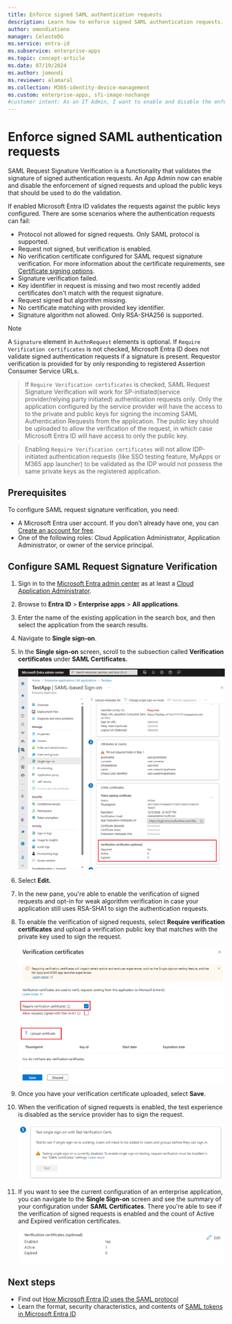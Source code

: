 ```yaml
--- 
title: Enforce signed SAML authentication requests
description: Learn how to enforce signed SAML authentication requests.
author: omondiatieno
manager: CelesteDG
ms.service: entra-id
ms.subservice: enterprise-apps
ms.topic: concept-article
ms.date: 07/19/2024
ms.author: jomondi
ms.reviewer: alamaral
ms.collection: M365-identity-device-management
ms.custom: enterprise-apps, sfi-image-nochange
#customer intent: As an IT Admin, I want to enable and disable the enforcement of signed authentication requests and upload public keys for validation, so that I can ensure the security and integrity of the requests made to Microsoft Entra ID.
--- 
```



# Enforce signed SAML authentication requests  

SAML Request Signature Verification is a functionality that validates the signature of signed authentication requests. An App Admin now can enable and disable the enforcement of signed requests and upload the public keys that should be used to do the validation.  

If enabled Microsoft Entra ID validates the requests against the public keys configured. There are some scenarios where the authentication requests can fail:  

- Protocol not allowed for signed requests. Only SAML protocol is supported.  
- Request not signed, but verification is enabled.  
- No verification certificate configured for SAML request signature verification. For more information about the certificate requirements, see [Certificate signing options](certificate-signing-options.md).
- Signature verification failed.  
- Key identifier in request is missing and two most recently added certificates don't match with the request signature.  
- Request signed but algorithm missing.  
- No certificate matching with provided key identifier.
- Signature algorithm not allowed. Only RSA-SHA256 is supported.

> [!NOTE] 
> A `Signature` element in `AuthnRequest` elements is optional. If `Require Verification certificates` is not checked, Microsoft Entra ID does not validate signed authentication requests if a signature is present. Requestor verification is provided for by only responding to registered Assertion Consumer Service URLs.

>  If `Require Verification certificates` is checked, SAML Request Signature Verification will work for SP-initiated(service provider/relying party initiated) authentication requests only. Only the application configured by the service provider will have the access to to the private and public keys for signing the incoming SAML Authentication Requests from the application. The public key should be uploaded to allow the verification of the request, in which case Microsoft Entra ID will have access to only the public key.

> Enabling `Require Verification certificates` will not allow IDP-initiated authentication requests (like SSO testing feature, MyApps or M365 app launcher) to be validated as the IDP would not possess the same private keys as the registered application.

## Prerequisites

To configure SAML request signature verification, you need:

- A Microsoft Entra user account. If you don't already have one, you can [Create an account for free](https://azure.microsoft.com/free/?WT.mc_id=A261C142F).
- One of the following roles: Cloud Application Administrator, Application Administrator, or owner of the service principal.


## Configure SAML Request Signature Verification

1. Sign in to the [Microsoft Entra admin center](https://entra.microsoft.com) as at least a [Cloud Application Administrator](~/identity/role-based-access-control/permissions-reference.md#cloud-application-administrator). 
1. Browse to **Entra ID** > **Enterprise apps** > **All applications**.
1. Enter the name of the existing application in the search box, and then select the application from the search results.
1. Navigate to **Single sign-on**.
1. In the **Single sign-on** screen, scroll to the subsection called **Verification certificates** under **SAML Certificates.** 
    
    ![Screenshot of verification certificates under SAML Certificates on the Enterprise Application page.](./media/howto-enforce-signed-saml-authentication/samlsignaturevalidation3.png) 
    
1. Select **Edit.**  

1. In the new pane, you're able to enable the verification of signed requests and opt-in for weak algorithm verification in case your application still uses RSA-SHA1 to sign the authentication requests.   

1. To enable the verification of signed requests, select **Require verification certificates** and upload a verification public key that matches with the private key used to sign the request. 
    
    ![Screenshot of require verification certificates in Enterprise Applications page.](./media/howto-enforce-signed-saml-authentication/samlsignaturevalidation4.png) 

1. Once you have your verification certificate uploaded, select **Save**. 

1. When the verification of signed requests is enabled, the test experience is disabled as the service provider has to sign the request.  
    
    ![Screenshot of testing disabled warning when signed requests enabled in Enterprise Application page.](./media/howto-enforce-signed-saml-authentication/samlsignaturevalidation9.png) 
    
1. If you want to see the current configuration of an enterprise application, you can navigate to the **Single Sign-on** screen and see the summary of your configuration under **SAML Certificates**. There you're able to see if the verification of signed requests is enabled and the count of Active and Expired verification certificates. 
    
    ![Screenshot of enterprise application configuration in single sign-on screen.](./media/howto-enforce-signed-saml-authentication/samlsignaturevalidation10.png) 

## Next steps  

- Find out [How Microsoft Entra ID uses the SAML protocol](~/identity-platform/saml-protocol-reference.md) 
- Learn the format, security characteristics, and contents of [SAML tokens in Microsoft Entra ID](~/identity-platform/reference-saml-tokens.md)
